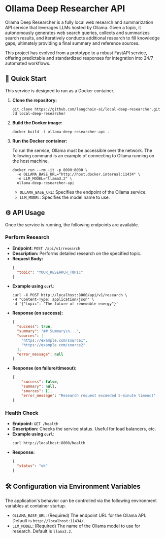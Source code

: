 # Ollama Deep Researcher API

Ollama Deep Researcher is a fully local web research and summarization API service that leverages LLMs hosted by Ollama. Given a topic, it autonomously generates web search queries, collects and summarizes search results, and iteratively conducts additional research to fill knowledge gaps, ultimately providing a final summary and reference sources.

This project has evolved from a prototype to a robust FastAPI service, offering predictable and standardized responses for integration into 24/7 automated workflows.

## 🚀 Quick Start

This service is designed to run as a Docker container.

1. **Clone the repository:**

    ```shell
    git clone https://github.com/langchain-ai/local-deep-researcher.git
    cd local-deep-researcher
    ```

2. **Build the Docker image:**

    ```shell
    docker build -t ollama-deep-researcher-api .
    ```

3. **Run the Docker container:**

    To run the service, Ollama must be accessible over the network. The following command is an example of connecting to Ollama running on the host machine.

    ```shell
    docker run --rm -it -p 8000:8000 \
      -e OLLAMA_BASE_URL="http://host.docker.internal:11434" \
      -e LLM_MODEL="llama3.2" \
      ollama-deep-researcher-api
    ```

      * `OLLAMA_BASE_URL`: Specifies the endpoint of the Ollama service.
      * `LLM_MODEL`: Specifies the model name to use.

## ⚙️ API Usage

Once the service is running, the following endpoints are available.

### Perform Research

  * **Endpoint:** `POST /api/v1/research`
  * **Description:** Performs detailed research on the specified topic.
  * **Request Body:**
    ```json
    {
      "topic": "YOUR_RESEARCH_TOPIC"
    }
    ```
  * **Example using `curl`:**
    ```shell
    curl -X POST http://localhost:8000/api/v1/research \
    -H "Content-Type: application/json" \
    -d '{"topic": "The future of renewable energy"}'
    ```
  * **Response (on success):**
    ```json
    {
      "success": true,
      "summary": "## Summary\n...",
      "sources": [
        "https://example.com/source1",
        "https://example.com/source2"
      ],
      "error_message": null
    }
    ```
  * **Response (on failure/timeout):**
    ```json
    {
        "success": false,
        "summary": null,
        "sources": [],
        "error_message": "Research request exceeded 5-minute timeout"
    }
    ```

### Health Check

  * **Endpoint:** `GET /health`
  * **Description:** Checks the service status. Useful for load balancers, etc.
  * **Example using `curl`:**
    ```shell
    curl http://localhost:8000/health
    ```
  * **Response:**
    ```json
    {
      "status": "ok"
    }
    ```

## 🛠️ Configuration via Environment Variables

The application's behavior can be controlled via the following environment variables at container startup.

  * `OLLAMA_BASE_URL`: (Required) The endpoint URL for the Ollama API. Default is `http://localhost:11434/`.
  * `LLM_MODEL`: (Required) The name of the Ollama model to use for research. Default is `llama3.2`.